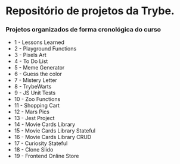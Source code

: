 # Repositório de projetos da Trybe.
### Projetos organizados de forma cronológica do curso

- 1 - Lessons Learned
- 2 - Playground Functions
- 3 - Pixels Art
- 4 - To Do List
- 5 - Meme Generator
- 6 - Guess the color
- 7 - Mistery Letter
- 8 - TrybeWarts
- 9 - JS Unit Tests
- 10 - Zoo Functions
- 11 - Shopping Cart
- 12 - Mars Pics
- 13 - Jest Project
- 14 - Movie Cards Library
- 15 - Movie Cards Library Stateful
- 16 - Movie Cards Library CRUD
- 17 - Curiosity Stateful
- 18 - Clone Slido
- 19 - Frontend Online Store